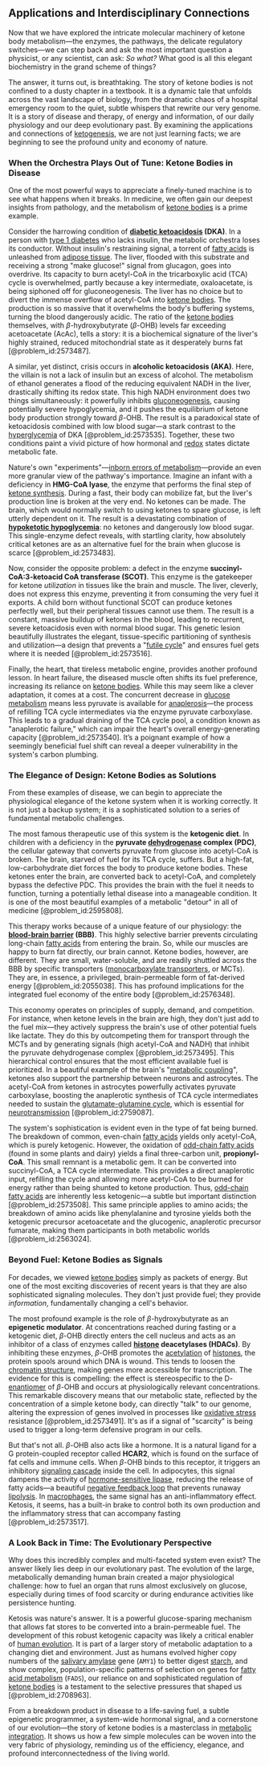 ## Applications and Interdisciplinary Connections

Now that we have explored the intricate molecular machinery of ketone body metabolism—the enzymes, the pathways, the delicate regulatory switches—we can step back and ask the most important question a physicist, or any scientist, can ask: *So what?* What good is all this elegant biochemistry in the grand scheme of things?

The answer, it turns out, is breathtaking. The story of ketone bodies is not confined to a dusty chapter in a textbook. It is a dynamic tale that unfolds across the vast landscape of biology, from the dramatic chaos of a hospital emergency room to the quiet, subtle whispers that rewrite our very genome. It is a story of disease and therapy, of energy and information, of our daily physiology and our deep evolutionary past. By examining the applications and connections of [ketogenesis](@article_id:164827), we are not just learning facts; we are beginning to see the profound unity and economy of nature.

### When the Orchestra Plays Out of Tune: Ketone Bodies in Disease

One of the most powerful ways to appreciate a finely-tuned machine is to see what happens when it breaks. In medicine, we often gain our deepest insights from pathology, and the metabolism of [ketone bodies](@article_id:166605) is a prime example.

Consider the harrowing condition of **[diabetic ketoacidosis](@article_id:154905) (DKA)**. In a person with [type 1 diabetes](@article_id:151599) who lacks insulin, the metabolic orchestra loses its conductor. Without insulin's restraining signal, a torrent of [fatty acids](@article_id:144920) is unleashed from [adipose tissue](@article_id:171966). The liver, flooded with this substrate and receiving a strong "make glucose!" signal from glucagon, goes into overdrive. Its capacity to burn acetyl-CoA in the tricarboxylic acid (TCA) cycle is overwhelmed, partly because a key intermediate, oxaloacetate, is being siphoned off for gluconeogenesis. The liver has no choice but to divert the immense overflow of acetyl-CoA into [ketone bodies](@article_id:166605). The production is so massive that it overwhelms the body's buffering systems, turning the blood dangerously acidic. The ratio of the [ketone bodies](@article_id:166605) themselves, with $\beta$-hydroxybutyrate ($\beta$-OHB) levels far exceeding acetoacetate (AcAc), tells a story: it is a biochemical signature of the liver's highly strained, reduced mitochondrial state as it desperately burns fat [@problem_id:2573487].

A similar, yet distinct, crisis occurs in **alcoholic ketoacidosis (AKA)**. Here, the villain is not a lack of insulin but an excess of alcohol. The metabolism of ethanol generates a flood of the reducing equivalent $\mathrm{NADH}$ in the liver, drastically shifting its redox state. This high $\mathrm{NADH}$ environment does two things simultaneously: it powerfully inhibits [gluconeogenesis](@article_id:155122), causing potentially severe hypoglycemia, and it pushes the equilibrium of ketone body production strongly toward $\beta$-OHB. The result is a paradoxical state of ketoacidosis combined with low blood sugar—a stark contrast to the [hyperglycemia](@article_id:153431) of DKA [@problem_id:2573535]. Together, these two conditions paint a vivid picture of how hormonal and [redox](@article_id:137952) states dictate metabolic fate.

Nature's own "experiments"—[inborn errors of metabolism](@article_id:171103)—provide an even more granular view of the pathway's importance. Imagine an infant with a deficiency in **HMG-CoA lyase**, the enzyme that performs the final step of [ketone synthesis](@article_id:195382). During a fast, their body can mobilize fat, but the liver's production line is broken at the very end. No ketones can be made. The brain, which would normally switch to using ketones to spare glucose, is left utterly dependent on it. The result is a devastating combination of **[hypoketotic hypoglycemia](@article_id:172099)**: no ketones and dangerously low blood sugar. This single-enzyme defect reveals, with startling clarity, how absolutely critical ketones are as an alternative fuel for the brain when glucose is scarce [@problem_id:2573483].

Now, consider the opposite problem: a defect in the enzyme **succinyl-CoA:3-ketoacid CoA transferase (SCOT)**. This enzyme is the gatekeeper for ketone *utilization* in tissues like the brain and muscle. The liver, cleverly, does not express this enzyme, preventing it from consuming the very fuel it exports. A child born without functional SCOT can produce ketones perfectly well, but their peripheral tissues cannot use them. The result is a constant, massive buildup of ketones in the blood, leading to recurrent, severe ketoacidosis even with normal blood sugar. This genetic lesion beautifully illustrates the elegant, tissue-specific partitioning of synthesis and utilization—a design that prevents a "[futile cycle](@article_id:164539)" and ensures fuel gets where it is needed [@problem_id:2573516].

Finally, the heart, that tireless metabolic engine, provides another profound lesson. In heart failure, the diseased muscle often shifts its fuel preference, increasing its reliance on [ketone bodies](@article_id:166605). While this may seem like a clever adaptation, it comes at a cost. The concurrent decrease in [glucose metabolism](@article_id:177387) means less pyruvate is available for [anaplerosis](@article_id:152951)—the process of refilling TCA cycle intermediates via the enzyme pyruvate carboxylase. This leads to a gradual draining of the TCA cycle pool, a condition known as "anaplerotic failure," which can impair the heart's overall energy-generating capacity [@problem_id:2573540]. It’s a poignant example of how a seemingly beneficial fuel shift can reveal a deeper vulnerability in the system's carbon plumbing.

### The Elegance of Design: Ketone Bodies as Solutions

From these examples of disease, we can begin to appreciate the physiological elegance of the ketone system when it is working correctly. It is not just a backup system; it is a sophisticated solution to a series of fundamental metabolic challenges.

The most famous therapeutic use of this system is the **ketogenic diet**. In children with a deficiency in the **pyruvate [dehydrogenase](@article_id:185360) complex (PDC)**, the cellular gateway that converts pyruvate from glucose into acetyl-CoA is broken. The brain, starved of fuel for its TCA cycle, suffers. But a high-fat, low-carbohydrate diet forces the body to produce ketone bodies. These ketones enter the brain, are converted back to acetyl-CoA, and completely bypass the defective PDC. This provides the brain with the fuel it needs to function, turning a potentially lethal disease into a manageable condition. It is one of the most beautiful examples of a metabolic "detour" in all of medicine [@problem_id:2595808].

This therapy works because of a unique feature of our physiology: the **[blood-brain barrier](@article_id:145889) (BBB)**. This highly selective barrier prevents circulating long-chain [fatty acids](@article_id:144920) from entering the brain. So, while our muscles are happy to burn fat directly, our brain cannot. Ketone bodies, however, are different. They are small, water-soluble, and are readily shuttled across the BBB by specific transporters ([monocarboxylate transporters](@article_id:172605), or MCTs). They are, in essence, a privileged, brain-permeable form of fat-derived energy [@problem_id:2055038]. This has profound implications for the integrated fuel economy of the entire body [@problem_id:2576348].

This economy operates on principles of supply, demand, and competition. For instance, when ketone levels in the brain are high, they don't just add to the fuel mix—they actively suppress the brain's use of other potential fuels like lactate. They do this by outcompeting them for transport through the MCTs and by generating signals (high acetyl-CoA and NADH) that inhibit the pyruvate dehydrogenase complex [@problem_id:2573495]. This hierarchical control ensures that the most efficient available fuel is prioritized. In a beautiful example of the brain's "[metabolic coupling](@article_id:151334)", ketones also support the partnership between neurons and astrocytes. The acetyl-CoA from ketones in astrocytes powerfully activates pyruvate carboxylase, boosting the anaplerotic synthesis of TCA cycle intermediates needed to sustain the [glutamate-glutamine cycle](@article_id:178233), which is essential for [neurotransmission](@article_id:163395) [@problem_id:2759087].

The system's sophistication is evident even in the type of fat being burned. The breakdown of common, even-chain [fatty acids](@article_id:144920) yields only acetyl-CoA, which is purely ketogenic. However, the oxidation of [odd-chain fatty acids](@article_id:178550) (found in some plants and dairy) yields a final three-carbon unit, **propionyl-CoA**. This small remnant is a metabolic gem. It can be converted into succinyl-CoA, a TCA cycle intermediate. This provides a direct anaplerotic input, refilling the cycle and allowing more acetyl-CoA to be burned for energy rather than being shunted to ketone production. Thus, [odd-chain fatty acids](@article_id:178550) are inherently less ketogenic—a subtle but important distinction [@problem_id:2573508]. This same principle applies to amino acids; the breakdown of amino acids like phenylalanine and tyrosine yields both the ketogenic precursor acetoacetate and the glucogenic, anaplerotic precursor fumarate, making them participants in both metabolic worlds [@problem_id:2563024].

### Beyond Fuel: Ketone Bodies as Signals

For decades, we viewed [ketone bodies](@article_id:166605) simply as packets of energy. But one of the most exciting discoveries of recent years is that they are also sophisticated signaling molecules. They don't just provide fuel; they provide *information*, fundamentally changing a cell's behavior.

The most profound example is the role of $\beta$-hydroxybutyrate as an **epigenetic modulator**. At concentrations reached during fasting or a ketogenic diet, $\beta$-OHB directly enters the cell nucleus and acts as an inhibitor of a class of enzymes called **[histone](@article_id:176994) deacetylases (HDACs)**. By inhibiting these enzymes, $\beta$-OHB promotes the [acetylation](@article_id:155463) of [histones](@article_id:164181), the protein spools around which DNA is wound. This tends to loosen the [chromatin structure](@article_id:196814), making genes more accessible for transcription. The evidence for this is compelling: the effect is stereospecific to the D-[enantiomer](@article_id:169909) of $\beta$-OHB and occurs at physiologically relevant concentrations. This remarkable discovery means that our metabolic state, reflected by the concentration of a simple ketone body, can directly "talk" to our genome, altering the expression of genes involved in processes like [oxidative stress](@article_id:148608) resistance [@problem_id:2573491]. It's as if a signal of "scarcity" is being used to trigger a long-term defensive program in our cells.

But that's not all. $\beta$-OHB also acts like a hormone. It is a natural ligand for a G protein-coupled receptor called **HCAR2**, which is found on the surface of fat cells and immune cells. When $\beta$-OHB binds to this receptor, it triggers an inhibitory [signaling cascade](@article_id:174654) inside the cell. In adipocytes, this signal dampens the activity of [hormone-sensitive lipase](@article_id:167949), reducing the release of fatty acids—a beautiful [negative feedback loop](@article_id:145447) that prevents runaway [lipolysis](@article_id:175158). In [macrophages](@article_id:171588), the same signal has an anti-inflammatory effect. Ketosis, it seems, has a built-in brake to control both its own production and the inflammatory stress that can accompany fasting [@problem_id:2573517].

### A Look Back in Time: The Evolutionary Perspective

Why does this incredibly complex and multi-faceted system even exist? The answer likely lies deep in our evolutionary past. The evolution of the large, metabolically demanding human brain created a major physiological challenge: how to fuel an organ that runs almost exclusively on glucose, especially during times of food scarcity or during endurance activities like persistence hunting.

Ketosis was nature's answer. It is a powerful glucose-sparing mechanism that allows fat stores to be converted into a brain-permeable fuel. The development of this robust ketogenic capacity was likely a critical enabler of [human evolution](@article_id:143501). It is part of a larger story of metabolic adaptation to a changing diet and environment. Just as humans evolved higher copy numbers of the [salivary amylase](@article_id:148948) gene (`AMY1`) to better digest [starch](@article_id:153113), and show complex, population-specific patterns of selection on genes for [fatty acid metabolism](@article_id:174619) (`FADS`), our reliance on and sophisticated regulation of [ketone bodies](@article_id:166605) is a testament to the selective pressures that shaped us [@problem_id:2708963].

From a breakdown product in disease to a life-saving fuel, a subtle epigenetic programmer, a system-wide hormonal signal, and a cornerstone of our evolution—the story of ketone bodies is a masterclass in [metabolic integration](@article_id:176787). It shows us how a few simple molecules can be woven into the very fabric of physiology, reminding us of the efficiency, elegance, and profound interconnectedness of the living world.